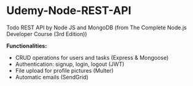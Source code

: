 # Udemy-Node-REST-API
Todo REST API by Node JS and MongoDB \(from The Complete Node.js Developer Course \(3rd Edition\)\)

**Functionalities:**
- CRUD operations for users and tasks \(Express & Mongoose\)
- Authentication: signup, login, logout \(JWT\)
- File upload for profile pictures \(Multer\)
- Automatic emails \(SendGrid\)